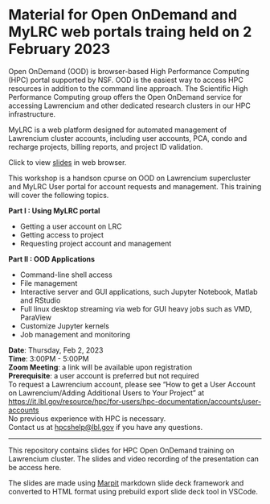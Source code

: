 # Material for Open OnDemand and MyLRC web portals traing held on 2 February 2023

Open OnDemand (OOD) is browser-based High Performance Computing (HPC) portal supported by NSF. OOD is the easiest way to access HPC resources in addition to the command line approach. The Scientific High Performance Computing group offers the Open OnDemand service for accessing Lawrencium and other dedicated research clusters in our HPC infrastructure.


MyLRC is a web platform designed for automated management of Lawrencium cluster accounts, including user accounts, PCA, condo and recharge projects, billing reports, and project ID validation.

Click to view [slides](http://htmlpreview.github.io/?https://github.com/lbnl-science-it/OOD_training_Feb2023/blob/main/OOD_trainining_7Feb.html) in web browser.

This workshop is a handson cpurse on OOD on Lawrencium supercluster and MyLRC User portal for account requests and management. This training will cover the following topics.

**Part I : Using MyLRC portal**
- Getting a user account on LRC
- Getting access to project
- Requesting project account and management

**Part II : OOD Applications**
- Command-line shell access
- File management
- Interactive server and GUI applications, such Jupyter Notebook, Matlab and RStudio
- Full linux desktop streaming via web for GUI heavy jobs such as VMD, ParaView
- Customize Jupyter kernels 
- Job management and monitoring



**Date**: Thursday, Feb 2, 2023\
**Time**: 3:00PM - 5:00PM\
**Zoom Meeting**: a link will be available upon registration\
**Prerequisite**: a user account is preferred but not required\
To request a Lawrencium account, please see “How to get a User Account on Lawrencium/Adding Additional Users to Your Project” at https://it.lbl.gov/resource/hpc/for-users/hpc-documentation/accounts/user-accounts \
No previous experience with HPC is necessary.\
Contact us at hpcshelp@lbl.gov if you have any questions.

---------------------------------------------------------------------------------

This repository contains slides for HPC Open OnDemand training on Lawrencium cluster. The slides and video recording of the presentation can be access here.

The slides are made using [Marpit](https://marpit.marp.app) markdown slide deck framework and converted to HTML format using prebuild export slide deck tool in VSCode.
